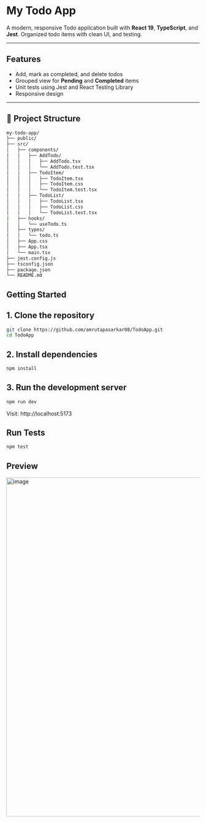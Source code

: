 #  My Todo App

A modern, responsive Todo application built with **React 19**, **TypeScript**, and **Jest**. Organized todo items with clean UI, and testing.

---

##  Features

-  Add, mark as completed, and delete todos
-  Grouped view for **Pending** and **Completed** items
-  Unit tests using Jest and React Testing Library
-  Responsive design

---

## 📁 Project Structure
```bash
my-todo-app/
├── public/
├── src/
│   ├── components/
│   │   ├── AddTodo/
│   │   │   ├── AddTodo.tsx
│   │   │   └── AddTodo.test.tsx
│   │   ├── TodoItem/
│   │   │   ├── TodoItem.tsx
│   │   │   ├── TodoItem.css
│   │   │   └── TodoItem.test.tsx
│   │   ├── TodoList/
│   │   │   ├── TodoList.tsx
│   │   │   ├── TodoList.css
│   │   │   └── TodoList.test.tsx
|   ├── hooks/
│   │   └── useTodo.ts
│   ├── types/
│   │   └── todo.ts
│   ├── App.css
│   ├── App.tsx
│   └── main.tsx
├── jest.config.js
├── tsconfig.json
├── package.json
└── README.md
```

## Getting Started

## 1. Clone the repository
```bash
git clone https://github.com/amrutapasarkar08/TodoApp.git
cd TodoApp
```
## 2. Install dependencies
```bash
npm install
```

## 3. Run the development server
```bash
npm run dev
```
Visit: http://localhost:5173

## Run Tests
```bash
npm test
```
## Preview
<img width="1785" height="884" alt="image" src="https://github.com/user-attachments/assets/edc4d074-19cd-465c-8af1-29540cdd433a" />


